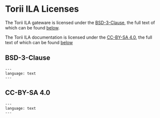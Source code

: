 # Torii ILA Licenses

The Torii ILA gateware is licensed under the [BSD-3-Clause], the full text of which can be found [below](#bsd-3-clause).

The Torii ILA documentation is licensed under the [CC-BY-SA 4.0], the full text of which can be found [below](#cc-by-sa-40)

## BSD-3-Clause

```{literalinclude} ../LICENSE
---
language: text
---
```

## CC-BY-SA 4.0

```{literalinclude} ../LICENSE.docs
---
language: text
---
```

[BSD-3-Clause]: https://spdx.org/licenses/BSD-3-Clause.html
[CC-BY-SA 4.0]: https://creativecommons.org/licenses/by-sa/4.0/
